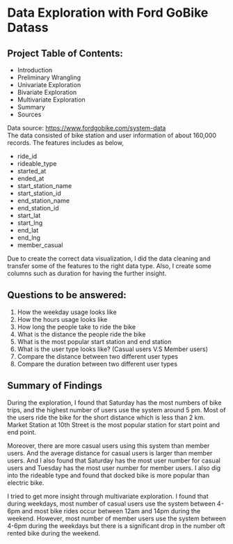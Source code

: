 # Data Exploration with Ford GoBike Datass

## Project Table of Contents:
* Introduction
* Preliminary Wrangling
* Univariate Exploration
* Bivariate Exploration
* Multivariate Exploration
* Summary
* Sources

Data source: https://www.fordgobike.com/system-data <br>
The data consisted of bike station and user information of about 160,000 records. The features includes as below, 
* ride_id
* rideable_type
* started_at
* ended_at
* start_station_name
* start_station_id
* end_station_name
* end_station_id
* start_lat
* start_lng
* end_lat
* end_lng
* member_casual

Due to create the correct data visualization, I did the data cleaning and transfer some of the features to the right data type. Also, I create some columns such as duration for having the further insight.

## Questions to be answered:
1. How the weekday usage looks like
2. How the hours usage looks like
3. How long the people take to ride the bike
4. What is the distance the people ride the bike
5. What is the most popular start station and end station
6. What is the user type looks like? (Casual users V.S Member users)
7. Compare the distance between two different user types
8. Compare the duration between two different user types


## Summary of Findings

During the exploration, I found that Saturday has the most numbers of bike trips, and the highest number of users use the system around 5 pm. Most of the users ride the bike for the short distance which is less than 2 km. Market Station at 10th Street is the most popular station for start point and end point.

Moreover, there are more casual users using this system than member users. And the average distance for casual users is larger than member users. And I also found that Saturday has the most user number for casual users and Tuesday has the most user number for member users. I also dig into the rideable type and found that docked bike is more popular than electric bike.

I tried to get more insight through multivariate exploration. I found that during weekdays, most number of casual users use the system between 4-6pm and most bike rides occur between 12am and 14pm during the weekend. However, most number of member users use the system between 4-6pm during the weekdays but there is a significant drop in the number oft rented bike during the weekend. 





